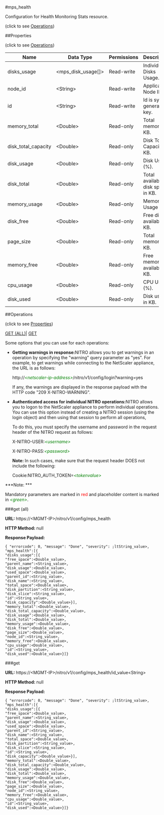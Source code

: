 #mps_health



Configuration for Health Monitoring Stats resource.

<span>(click to see [Operations](#operations))</span>



##Properties 

<span>(click to see [Operations](#operations))</span>





<table><thead><tr><th>Name</th><th>Data Type</th><th>Permissions</th><th>Description</th></tr></thead><tbody><tr><td>disks_usage</td><td>&lt;mps_disk_usage[]></td><td>Read-write</td><td>Individual Disks Usage.</td></tr><tr><td>node_id</td><td>&lt;String></td><td>Read-write</td><td>Application Node ID.</td></tr><tr><td>id</td><td>&lt;String></td><td>Read-write</td><td>Id is system generated key.</td></tr><tr><td>memory_total</td><td>&lt;Double></td><td>Read-only</td><td>Total memory in KB.</td></tr><tr><td>disk_total_capacity</td><td>&lt;Double></td><td>Read-only</td><td>Disk Total Capacity in KB.</td></tr><tr><td>disk_usage</td><td>&lt;Double></td><td>Read-only</td><td>Disk Usage (%).</td></tr><tr><td>disk_total</td><td>&lt;Double></td><td>Read-only</td><td>Total available disk space in KB.</td></tr><tr><td>memory_usage</td><td>&lt;Double></td><td>Read-only</td><td>Memory Usage (%).</td></tr><tr><td>disk_free</td><td>&lt;Double></td><td>Read-only</td><td>Free disk available in KB.</td></tr><tr><td>page_size</td><td>&lt;Double></td><td>Read-only</td><td>Total memory in KB.</td></tr><tr><td>memory_free</td><td>&lt;Double></td><td>Read-only</td><td>Free memory available in KB.</td></tr><tr><td>cpu_usage</td><td>&lt;Double></td><td>Read-only</td><td>CPU Usage (%).</td></tr><tr><td>disk_used</td><td>&lt;Double></td><td>Read-only</td><td>Disk used in KB.</td></tr></tbody></table>

##Operations 

<span>(click to see [Properties](#properties))</span>





[GET (ALL)](#get-all)| [GET](#get)





Some options that you can use for each operations:

<ul><li><p><b>Getting warnings in response:</b>NITRO allows you to get warnings in an operation by specifying the "warning" query parameter as "yes". For example, to get warnings while connecting to the NetScaler appliance, the URL is as follows:</p><p>http://<span style="color:green;font-style:italic;">&lt;netscaler-ip-address&gt;</span>/nitro/v1/config/login?warning=yes</p><p>If any, the warnings are displayed in the response payload with the HTTP code "209 X-NITRO-WARNING".</p></li><li><p><b>Authenticated access for individual NITRO operations:</b>NITRO allows you to logon to the NetScaler appliance to perform individual operations. You can use this option instead of creating a NITRO session (using the login object) and then using that session to perform all operations,</p><p>To do this, you must specify the username and password in the request header of the NITRO request as follows:</p><p>X-NITRO-USER:<span style="color:green;font-style:italic;">&lt;username&gt;</span></p><p>X-NITRO-PASS:<span style="color:green;font-style:italic;">&lt;password&gt;</span></p><p><b>Note: </b>In such cases, make sure that the request header DOES not include the following:</p><p>Cookie:NITRO_AUTH_TOKEN=<span style="color:green;font-style:italic;">&lt;tokenvalue&gt;</span></p></li></ul>







***Note: *** 

Mandatory parameters are marked in <span style="color:#FF0000;">red</span> and placeholder content is marked in <span style="color:green;font-style:italic">&lt;green&gt;</span>.



###get (all)







<b>URL: </b>https://&lt;MGMT-IP&gt;/nitro/v1/config/mps_health

<b>HTTP Method: </b>null

<b>Response Payload: </b>
```
{ "errorcode": 0, "message": "Done", "severity": ;ltString_value>, "mps_health":[{
"disks_usage":[{
"free_space":<Double_value>,
"parent_name":<String_value>,
"disk_usage":<Double_value>,
"used_space":<Double_value>,
"parent_id":<String_value>,
"disk_name":<String_value>,
"total_space":<Double_value>,
"disk_partition":<String_value>,
"disk_slice":<String_value>,
"id":<String_value>,
"disk_capacity":<Double_value>}],
"memory_total":<Double_value>,
"disk_total_capacity":<Double_value>,
"disk_usage":<Double_value>,
"disk_total":<Double_value>,
"memory_usage":<Double_value>,
"disk_free":<Double_value>,
"page_size":<Double_value>,
"node_id":<String_value>,
"memory_free":<Double_value>,
"cpu_usage":<Double_value>,
"id":<String_value>,
"disk_used":<Double_value>}]}
```







###get







<b>URL: </b>https://&lt;MGMT-IP&gt;/nitro/v1/config/mps_health/id_value&lt;String&gt;

<b>HTTP Method: </b>null

<b>Response Payload: </b>
```
{ "errorcode": 0, "message": "Done", "severity": ;ltString_value>, "mps_health":[{
"disks_usage":[{
"free_space":<Double_value>,
"parent_name":<String_value>,
"disk_usage":<Double_value>,
"used_space":<Double_value>,
"parent_id":<String_value>,
"disk_name":<String_value>,
"total_space":<Double_value>,
"disk_partition":<String_value>,
"disk_slice":<String_value>,
"id":<String_value>,
"disk_capacity":<Double_value>}],
"memory_total":<Double_value>,
"disk_total_capacity":<Double_value>,
"disk_usage":<Double_value>,
"disk_total":<Double_value>,
"memory_usage":<Double_value>,
"disk_free":<Double_value>,
"page_size":<Double_value>,
"node_id":<String_value>,
"memory_free":<Double_value>,
"cpu_usage":<Double_value>,
"id":<String_value>,
"disk_used":<Double_value>}]}
```







